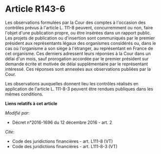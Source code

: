 # Article R143-6

Les observations formulées par la Cour des comptes à l'occasion des contrôles prévus à l'article L. 111-8 peuvent,
concurremment ou non, faire l'objet d'une publication propre, ou être insérées dans un rapport public. Les projets de
publication ou d'insertion sont communiqués par le premier président aux représentants légaux des organismes considérés ou,
dans le cas où l'organisme a son siège à l'étranger, au représentant en France de cet organisme. Ces derniers adressent leurs
réponses à la Cour dans un délai d'un mois, sauf prorogation accordée par le premier président sur demande écrite et motivée
de délai supplémentaire par le représentant intéressé. Ces réponses sont annexées aux observations publiées par la Cour. 

Les observations auxquelles donnent lieu les contrôles réalisés en application de l'article L. 111-8-3 peuvent être rendues
publiques dans les mêmes conditions.

**Liens relatifs à cet article**

_Modifié par_:

  - Décret n°2016-1696 du 12 décembre 2016 - art. 2

_Cite_:

  - Code des juridictions financières - art. L111-8 (VT)
  - Code des juridictions financières - art. L111-8-3 (VT)
